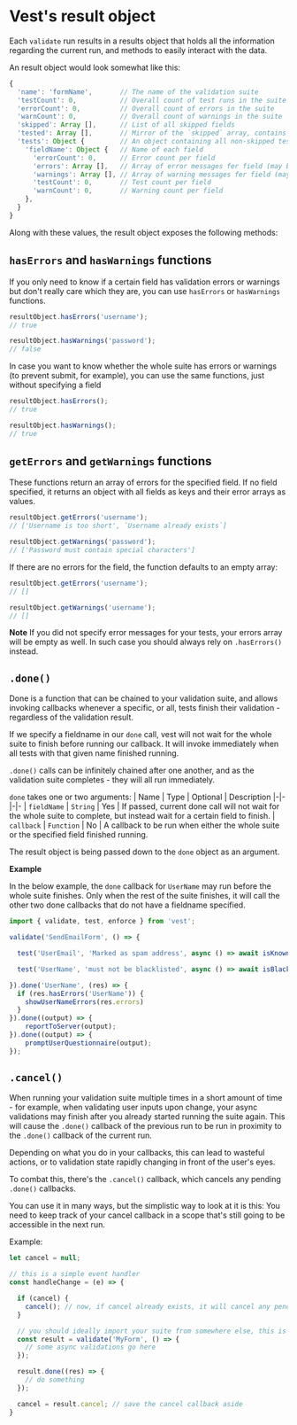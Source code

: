 # Vest's result object
Each `validate` run results in a results object that holds all the information regarding the current run, and methods to easily interact with the data.

An result object would look somewhat like this:
```js
{
  'name': 'formName',       // The name of the validation suite
  'testCount': 0,           // Overall count of test runs in the suite
  'errorCount': 0,          // Overall count of errors in the suite
  'warnCount': 0,           // Overall count of warnings in the suite
  'skipped': Array [],      // List of all skipped fields
  'tested': Array [],       // Mirror of the `skipped` array, contains all the tests that did run
  'tests': Object {         // An object containing all non-skipped tests
    'fieldName': Object {   // Name of each field
      'errorCount': 0,      // Error count per field
      'errors': Array [],   // Array of error messages fer field (may be undefined)
      'warnings': Array [], // Array of warning messages fer field (may be undefined)
      'testCount': 0,       // Test count per field
      'warnCount': 0,       // Warning count per field
    },
  }
}
```
Along with these values, the result object exposes the following methods:

## `hasErrors` and `hasWarnings` functions

If you only need to know if a certain field has validation errors or warnings but don't really care which they are, you can use `hasErrors` or `hasWarnings` functions.

```js
resultObject.hasErrors('username');
// true

resultObject.hasWarnings('password');
// false
```
In case you want to know whether the whole suite has errors or warnings (to prevent submit, for example), you can use the same functions, just without specifying a field

```js
resultObject.hasErrors();
// true

resultObject.hasWarnings();
// true
```

## `getErrors` and `getWarnings` functions
These functions return an array of errors for the specified field. If no field specified, it returns an object with all fields as keys and their error arrays as values.

```js
resultObject.getErrors('username');
// ['Username is too short', `Username already exists`]

resultObject.getWarnings('password');
// ['Password must contain special characters']
```

If there are no errors for the field, the function defaults to an empty array:
```js
resultObject.getErrors('username');
// []

resultObject.getWarnings('username');
// []
```
**Note** If you did not specify error messages for your tests, your errors array will be empty as well. In such case you should always rely on `.hasErrors()` instead.

## `.done()`
Done is a function that can be chained to your validation suite, and allows invoking callbacks whenever a specific, or all, tests finish their validation - regardless of the validation result.

If we specify a fieldname in our `done` call, vest will not wait for the whole suite to finish before running our callback. It will invoke immediately when all tests with that given name finished running.

`.done()` calls can be infinitely chained after one another, and as the validation suite completes - they will all run immediately.

`done` takes one or two arguments:
| Name | Type | Optional | Description
|-|-|-|-
| `fieldName` | `String` | Yes | If passed, current done call will not wait for the whole suite to complete, but instead wait for a certain field to finish.
| `callback` | `Function` | No | A callback to be run when either the whole suite or the specified field finished running.

The result object is being passed down to the `done` object as an argument.

**Example**

In the below example, the `done` callback for `UserName` may run before the whole suite finishes. Only when the rest of the suite finishes, it will call the other two done callbacks that do not have a fieldname specified.

```js
import { validate, test, enforce } from 'vest';

validate('SendEmailForm', () => {

  test('UserEmail', 'Marked as spam address', async () => await isKnownSpammer(address));

  test('UserName', 'must not be blacklisted', async () => await isBlacklistedUser(username));

}).done('UserName', (res) => {
  if (res.hasErrors('UserName')) {
    showUserNameErrors(res.errors)
  }
}).done((output) => {
    reportToServer(output);
}).done((output) => {
    promptUserQuestionnaire(output);
});
```

## `.cancel()`
When running your validation suite multiple times in a short amount of time - for example, when validating user inputs upon change, your async validations may finish after you already started running the suite again. This will cause the `.done()` callback of the previous run to be run in proximity to the `.done()` callback of the current run.

Depending on what you do in your callbacks, this can lead to wasteful actions, or to validation state rapidly changing in front of the user's eyes.

To combat this, there's the `.cancel()` callback, which cancels any pending `.done()` callbacks.

You can use it in many ways, but the simplistic way to look at it is this: You need to keep track of your cancel callback in a scope that's still going to be accessible in the next run.

Example:

```js
let cancel = null;

// this is a simple event handler
const handleChange = (e) => {

  if (cancel) {
    cancel(); // now, if cancel already exists, it will cancel any pending callbacks
  }

  // you should ideally import your suite from somewhere else, this is here just for the demonstration
  const result = validate('MyForm', () => {
    // some async validations go here
  });

  result.done((res) => {
    // do something
  });

  cancel = result.cancel; // save the cancel callback aside
}
```
